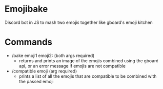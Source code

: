 # Emojibake
Discord bot in JS to mash two emojis together like gboard's emoji kitchen

# Commands

* /bake emoji1 emoji2: (both args required)
    * returns and prints an image of the emojis combined using the gboard api, or an error message if emojis are not compatible
* /compatible emoji (arg required)
    * prints a list of all the emojis that are compatible to be combined with the passed emoji